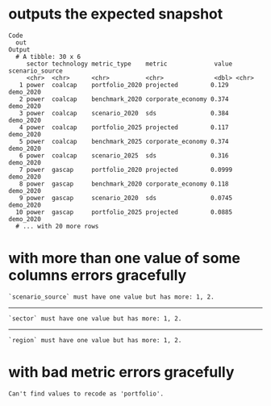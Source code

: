 # outputs the expected snapshot

    Code
      out
    Output
      # A tibble: 30 x 6
         sector technology metric_type    metric             value scenario_source
         <chr>  <chr>      <chr>          <chr>              <dbl> <chr>          
       1 power  coalcap    portfolio_2020 projected         0.129  demo_2020      
       2 power  coalcap    benchmark_2020 corporate_economy 0.374  demo_2020      
       3 power  coalcap    scenario_2020  sds               0.384  demo_2020      
       4 power  coalcap    portfolio_2025 projected         0.117  demo_2020      
       5 power  coalcap    benchmark_2025 corporate_economy 0.374  demo_2020      
       6 power  coalcap    scenario_2025  sds               0.316  demo_2020      
       7 power  gascap     portfolio_2020 projected         0.0999 demo_2020      
       8 power  gascap     benchmark_2020 corporate_economy 0.118  demo_2020      
       9 power  gascap     scenario_2020  sds               0.0745 demo_2020      
      10 power  gascap     portfolio_2025 projected         0.0885 demo_2020      
      # ... with 20 more rows

# with more than one value of some columns errors gracefully

    `scenario_source` must have one value but has more: 1, 2.

---

    `sector` must have one value but has more: 1, 2.

---

    `region` must have one value but has more: 1, 2.

# with bad metric errors gracefully

    Can't find values to recode as 'portfolio'.

